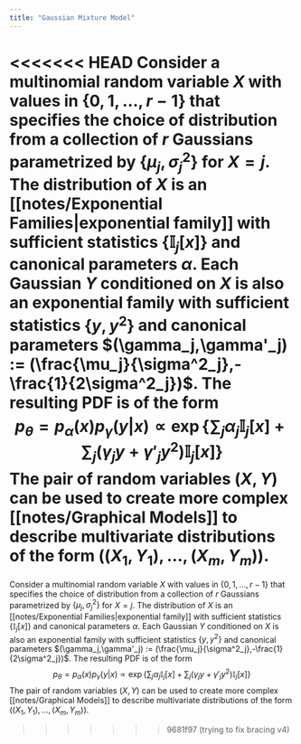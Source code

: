 ```yaml
---
title: "Gaussian Mixture Model"
---
```

<<<<<<< HEAD
Consider a  multinomial random variable $X$ with values in $\lbrace 0,1,\dots,r-1\rbrace$ that specifies the choice of distribution from a collection of $r$ Gaussians parametrized by $\lbrace\mu_j,\sigma^2_j\rbrace$ for $X=j$. The distribution of $X$ is an [[notes/Exponential Families|exponential family]] with sufficient statistics $\lbrace \mathbb{I}_j[x]\rbrace$ and canonical parameters $\alpha$. Each Gaussian $Y$ conditioned on $X$ is also an exponential family with sufficient statistics $\lbrace y,y^2\rbrace$ and canonical parameters $(\gamma_j,\gamma'_j) := (\frac{\mu_j}{\sigma^2_j},-\frac{1}{2\sigma^2_j})$. The resulting PDF is of the form
$$p_{\theta} = p_\alpha(x)p_\gamma(y|x) \propto \exp\left\lbrace \sum_j\alpha_j\mathbb{I}_j[x] + \sum_j (\gamma_jy+\gamma'_jy^2)\mathbb{I}_j[x]\right\rbrace$$
The pair of random variables $(X,Y)$ can be used to create more complex [[notes/Graphical Models]] to describe multivariate distributions of the form $((X_1,Y_1),\dots,(X_m,Y_m))$.
=======
Consider a  multinomial random variable $X$ with values in $\lbrace 0,1,\dots,r-1\rbrace$ that specifies the choice of distribution from a collection of $r$ Gaussians parametrized by $\lbrace\mu_j,\sigma^2_j\rbrace$ for $X=j$. The distribution of $X$ is an [[notes/Exponential Families|exponential family]] with sufficient statistics $\lbrace\mathbb{I}_j[x]\rbrace$ and canonical parameters $\alpha$. Each Gaussian $Y$ conditioned on $X$ is also an exponential family with sufficient statistics $\lbrace y,y^2\rbrace$ and canonical parameters $(\gamma_j,\gamma'_j) := (\frac{\mu_j}{\sigma^2_j},-\frac{1}{2\sigma^2_j})$. The resulting PDF is of the form
$$p_\theta = p_\alpha(x)p_\gamma(y|x) \propto \exp\left\lbrace\sum_j\alpha_j\mathbb{I}_j[x] + \sum_j (\gamma_jy+\gamma'_jy^2)\mathbb{I}_j[x]\right\rbrace$$
The pair of random variables $(X,Y)$ can be used to create more complex [[notes/Graphical Models]] to describe multivariate distributions of the form $((X_1,Y_1),\dots,(X_m,Y_m))$.
>>>>>>> 9681f97 (trying to fix bracing v4)
